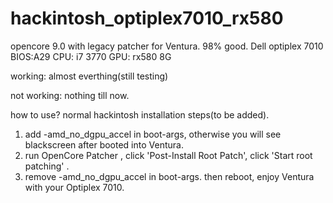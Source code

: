 # hackintosh_optiplex7010_rx580
opencore 9.0 with legacy patcher for Ventura. 98% good.
Dell optiplex 7010 BIOS:A29
CPU: i7 3770
GPU: rx580 8G 

working:
almost everthing(still testing)

not working:
nothing till now.

how to use?
normal hackintosh installation steps(to be added).
1. add -amd_no_dgpu_accel in boot-args, otherwise you will see blackscreen after booted into Ventura. 
2. run OpenCore Patcher , click 'Post-Install Root Patch', click 'Start root patching' .
3. remove -amd_no_dgpu_accel in boot-args. then reboot, enjoy Ventura with your Optiplex 7010.

